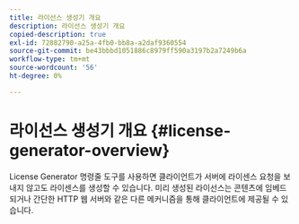 ```yaml
---
title: 라이선스 생성기 개요
description: 라이선스 생성기 개요
copied-description: true
exl-id: 72882790-a25a-4fb0-bb8a-a2daf9360554
source-git-commit: be43bbbd1051886c8979ff590a3197b2a7249b6a
workflow-type: tm+mt
source-wordcount: '56'
ht-degree: 0%

---
```


# 라이선스 생성기 개요 {#license-generator-overview}

License Generator 명령줄 도구를 사용하면 클라이언트가 서버에 라이센스 요청을 보내지 않고도 라이센스를 생성할 수 있습니다. 미리 생성된 라이선스는 콘텐츠에 임베드되거나 간단한 HTTP 웹 서버와 같은 다른 메커니즘을 통해 클라이언트에 제공될 수 있습니다.
